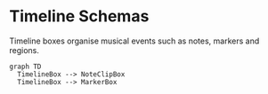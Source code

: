 # Timeline Schemas

Timeline boxes organise musical events such as notes, markers and regions.

```mermaid
graph TD
  TimelineBox --> NoteClipBox
  TimelineBox --> MarkerBox
```
